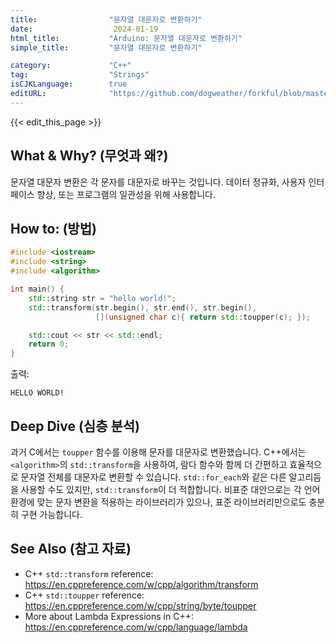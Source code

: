 ```yaml
---
title:                "문자열 대문자로 변환하기"
date:                  2024-01-19
html_title:           "Arduino: 문자열 대문자로 변환하기"
simple_title:         "문자열 대문자로 변환하기"

category:             "C++"
tag:                  "Strings"
isCJKLanguage:        true
editURL:              "https://github.com/dogweather/forkful/blob/master/content/ko/cpp/capitalizing-a-string.md"
---
```


{{< edit_this_page >}}

## What & Why? (무엇과 왜?)

문자열 대문자 변환은 각 문자를 대문자로 바꾸는 것입니다. 데이터 정규화, 사용자 인터페이스 향상, 또는 프로그램의 일관성을 위해 사용합니다.

## How to: (방법)

```C++
#include <iostream>
#include <string>
#include <algorithm>

int main() {
    std::string str = "hello world!";
    std::transform(str.begin(), str.end(), str.begin(), 
                   [](unsigned char c){ return std::toupper(c); });

    std::cout << str << std::endl;
    return 0;
}
```

출력:
```
HELLO WORLD!
```

## Deep Dive (심층 분석)

과거 C에서는 `toupper` 함수를 이용해 문자를 대문자로 변환했습니다. C++에서는 `<algorithm>`의 `std::transform`을 사용하여, 람다 함수와 함께 더 간편하고 효율적으로 문자열 전체를 대문자로 변환할 수 있습니다. `std::for_each`와 같은 다른 알고리듬을 사용할 수도 있지만, `std::transform`이 더 적합합니다. 비표준 대안으로는 각 언어 환경에 맞는 문자 변환을 적용하는 라이브러리가 있으나, 표준 라이브러리만으로도 충분히 구현 가능합니다.

## See Also (참고 자료)

- C++ `std::transform` reference: https://en.cppreference.com/w/cpp/algorithm/transform
- C++ `std::toupper` reference: https://en.cppreference.com/w/cpp/string/byte/toupper
- More about Lambda Expressions in C++: https://en.cppreference.com/w/cpp/language/lambda
